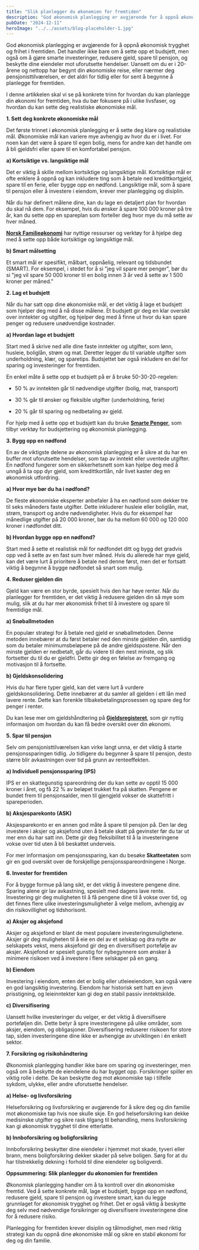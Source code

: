 ```yaml
---
title: "Slik planlegger du økonomien for fremtiden"
description: "God økonomisk planlegging er avgjørende for å oppnå økonomisk trygghet og frihet i fremtiden. Det handler ikke bare om å sette opp et budsjett, men også om å gjøre smarte investeringer, redusere gjeld, spare til pensjon, og beskytte dine eiendeler mot uforutsette hendelser. Uansett om du er i 20-årene og nettopp har begynt din økonomiske &#8230; Read more"
pubDate: "2024-12-11"
heroImage: "../../assets/blog-placeholder-1.jpg"
---
```


God økonomisk planlegging er avgjørende for å oppnå økonomisk trygghet og frihet i fremtiden. Det handler ikke bare om å sette opp et budsjett, men også om å gjøre smarte investeringer, redusere gjeld, spare til pensjon, og beskytte dine eiendeler mot uforutsette hendelser. Uansett om du er i 20-årene og nettopp har begynt din økonomiske reise, eller nærmer deg pensjonisttilværelsen, er det aldri for tidlig eller for sent å begynne å planlegge for fremtiden.

I denne artikkelen skal vi se på konkrete trinn for hvordan du kan planlegge din økonomi for fremtiden, hva du bør fokusere på i ulike livsfaser, og hvordan du kan sette deg realistiske økonomiske mål.

**1. Sett deg konkrete økonomiske mål**

Det første trinnet i økonomisk planlegging er å sette deg klare og realistiske mål. Økonomiske mål kan variere mye avhengig av hvor du er i livet. For noen kan det være å spare til egen bolig, mens for andre kan det handle om å bli gjeldsfri eller spare til en komfortabel pensjon.

**a) Kortsiktige vs. langsiktige mål**

Det er viktig å skille mellom kortsiktige og langsiktige mål. Kortsiktige mål er ofte enklere å oppnå og kan inkludere ting som å betale ned kredittkortgjeld, spare til en ferie, eller bygge opp en nødfond. Langsiktige mål, som å spare til pensjon eller å investere i eiendom, krever mer planlegging og disiplin.

Når du har definert målene dine, kan du lage en detaljert plan for hvordan du skal nå dem. For eksempel, hvis du ønsker å spare 100 000 kroner på tre år, kan du sette opp en spareplan som forteller deg hvor mye du må sette av hver måned.

**[Norsk Familieøkonomi](https://www.norskfamilie.no)** har nyttige ressurser og verktøy for å hjelpe deg med å sette opp både kortsiktige og langsiktige mål.

**b) Smart målsetting**

Et smart mål er spesifikt, målbart, oppnåelig, relevant og tidsbundet (SMART). For eksempel, i stedet for å si "jeg vil spare mer penger", bør du si "jeg vil spare 50 000 kroner til en bolig innen 3 år ved å sette av 1 500 kroner per måned."

**2. Lag et budsjett**

Når du har satt opp dine økonomiske mål, er det viktig å lage et budsjett som hjelper deg med å nå disse målene. Et budsjett gir deg en klar oversikt over inntekter og utgifter, og hjelper deg med å finne ut hvor du kan spare penger og redusere unødvendige kostnader.

**a) Hvordan lage et budsjett**

Start med å skrive ned alle dine faste inntekter og utgifter, som lønn, husleie, boliglån, strøm og mat. Deretter legger du til variable utgifter som underholdning, klær, og sparetips. Budsjettet bør også inkludere en del for sparing og investeringer for fremtiden.

En enkel måte å sette opp et budsjett på er å bruke 50-30-20-regelen:

- 50 % av inntekten går til nødvendige utgifter (bolig, mat, transport)

- 30 % går til ønsker og fleksible utgifter (underholdning, ferie)

- 20 % går til sparing og nedbetaling av gjeld.

For hjelp med å sette opp et budsjett kan du bruke **[Smarte Penger](https://www.smartepenger.no)**, som tilbyr verktøy for budsjettering og økonomisk planlegging.

**3. Bygg opp en nødfond**

En av de viktigste delene av økonomisk planlegging er å sikre at du har en buffer mot uforutsette hendelser, som tap av inntekt eller uventede utgifter. En nødfond fungerer som en sikkerhetsnett som kan hjelpe deg med å unngå å ta opp dyr gjeld, som kredittkortlån, når livet kaster deg en økonomisk utfordring.

**a) Hvor mye bør du ha i nødfond?**

De fleste økonomiske eksperter anbefaler å ha en nødfond som dekker tre til seks måneders faste utgifter. Dette inkluderer husleie eller boliglån, mat, strøm, transport og andre nødvendigheter. Hvis du for eksempel har månedlige utgifter på 20 000 kroner, bør du ha mellom 60 000 og 120 000 kroner i nødfondet ditt.

**b) Hvordan bygge opp en nødfond?**

Start med å sette et realistisk mål for nødfondet ditt og bygg det gradvis opp ved å sette av en fast sum hver måned. Hvis du allerede har mye gjeld, kan det være lurt å prioritere å betale ned denne først, men det er fortsatt viktig å begynne å bygge nødfondet så snart som mulig.

**4. Reduser gjelden din**

Gjeld kan være en stor byrde, spesielt hvis den har høye renter. Når du planlegger for fremtiden, er det viktig å redusere gjelden din så mye som mulig, slik at du har mer økonomisk frihet til å investere og spare til fremtidige mål.

**a) Snøballmetoden**

En populær strategi for å betale ned gjeld er snøballmetoden. Denne metoden innebærer at du først betaler ned den minste gjelden din, samtidig som du betaler minimumsbeløpene på de andre gjeldspostene. Når den minste gjelden er nedbetalt, går du videre til den nest minste, og slik fortsetter du til du er gjeldfri. Dette gir deg en følelse av fremgang og motivasjon til å fortsette.

**b) Gjeldskonsolidering**

Hvis du har flere typer gjeld, kan det være lurt å vurdere gjeldskonsolidering. Dette innebærer at du samler all gjelden i ett lån med lavere rente. Dette kan forenkle tilbakebetalingsprosessen og spare deg for penger i renter.

Du kan lese mer om gjeldshåndtering på **[Gjeldsregisteret](https://www.gjeldsregisteret.com)**, som gir nyttig informasjon om hvordan du kan få bedre oversikt over din økonomi.

**5. Spar til pensjon**

Selv om pensjonisttilværelsen kan virke langt unna, er det viktig å starte pensjonssparingen tidlig. Jo tidligere du begynner å spare til pensjon, desto større blir avkastningen over tid på grunn av renteeffekten.

**a) Individuell pensjonssparing (IPS)**

IPS er en skattegunstig spareordning der du kan sette av opptil 15 000 kroner i året, og få 22 % av beløpet trukket fra på skatten. Pengene er bundet frem til pensjonsalder, men til gjengjeld vokser de skattefritt i spareperioden.

**b) Aksjesparekonto (ASK)**

Aksjesparekonto er en annen god måte å spare til pensjon på. Den lar deg investere i aksjer og aksjefond uten å betale skatt på gevinster før du tar ut mer enn du har satt inn. Dette gir deg fleksibilitet til å la investeringene vokse over tid uten å bli beskattet underveis.

For mer informasjon om pensjonssparing, kan du besøke **Skatteetaten** som gir en god oversikt over de forskjellige pensjonsspareordningene i Norge.

**6. Invester for fremtiden**

For å bygge formue på lang sikt, er det viktig å investere pengene dine. Sparing alene gir lav avkastning, spesielt med dagens lave rente. Investering gir deg muligheten til å få pengene dine til å vokse over tid, og det finnes flere ulike investeringsmuligheter å velge mellom, avhengig av din risikovillighet og tidshorisont.

**a) Aksjer og aksjefond**

Aksjer og aksjefond er blant de mest populære investeringsmulighetene. Aksjer gir deg muligheten til å eie en del av et selskap og dra nytte av selskapets vekst, mens aksjefond gir deg en diversifisert portefølje av aksjer. Aksjefond er spesielt gunstig for nybegynnere som ønsker å minimere risikoen ved å investere i flere selskaper på en gang.

**b) Eiendom**

Investering i eiendom, enten det er bolig eller utleieeiendom, kan også være en god langsiktig investering. Eiendom har historisk sett hatt en jevn prisstigning, og leieinntekter kan gi deg en stabil passiv inntektskilde.

**c) Diversifisering**

Uansett hvilke investeringer du velger, er det viktig å diversifisere porteføljen din. Dette betyr å spre investeringene på ulike områder, som aksjer, eiendom, og obligasjoner. Diversifisering reduserer risikoen for store tap, siden investeringene dine ikke er avhengige av utviklingen i én enkelt sektor.

**7. Forsikring og risikohåndtering**

Økonomisk planlegging handler ikke bare om sparing og investeringer, men også om å beskytte de eiendelene du har bygget opp. Forsikringer spiller en viktig rolle i dette. De kan beskytte deg mot økonomiske tap i tilfelle sykdom, ulykke, eller andre uforutsette hendelser.

**a) Helse- og livsforsikring**

Helseforsikring og livsforsikring er avgjørende for å sikre deg og din familie mot økonomiske tap hvis noe skulle skje. En god helseforsikring kan dekke medisinske utgifter og sikre rask tilgang til behandling, mens livsforsikring kan gi økonomisk trygghet til dine etterlatte.

**b) Innboforsikring og boligforsikring**

Innboforsikring beskytter dine eiendeler i hjemmet mot skade, tyveri eller brann, mens boligforsikring dekker skader på selve boligen. Sørg for at du har tilstrekkelig dekning i forhold til dine eiendeler og boligverdi.

**Oppsummering: Slik planlegger du økonomien for fremtiden**

Økonomisk planlegging handler om å ta kontroll over din økonomiske fremtid. Ved å sette konkrete mål, lage et budsjett, bygge opp en nødfond, redusere gjeld, spare til pensjon og investere smart, kan du legge grunnlaget for økonomisk trygghet og frihet. Det er også viktig å beskytte deg selv med nødvendige forsikringer og diversifisere investeringene dine for å redusere risiko.

Planlegging for fremtiden krever disiplin og tålmodighet, men med riktig strategi kan du oppnå dine økonomiske mål og sikre en stabil økonomi for deg og din familie.